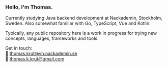 ### Hello, I'm Thomas.

Currently studying Java backend development at Nackademin, Stockholm, Sweden. Also somewhat familiar with Go, TypeScript, Vue and Kotlin.  
  
Typically, any public repository here is a work in progress for trying new concepts, languages, frameworks and tools.  

Get in touch:  
:email: thomas.krut@yh.nackademin.se  
:email: thomas.k.krut@gmail.com
